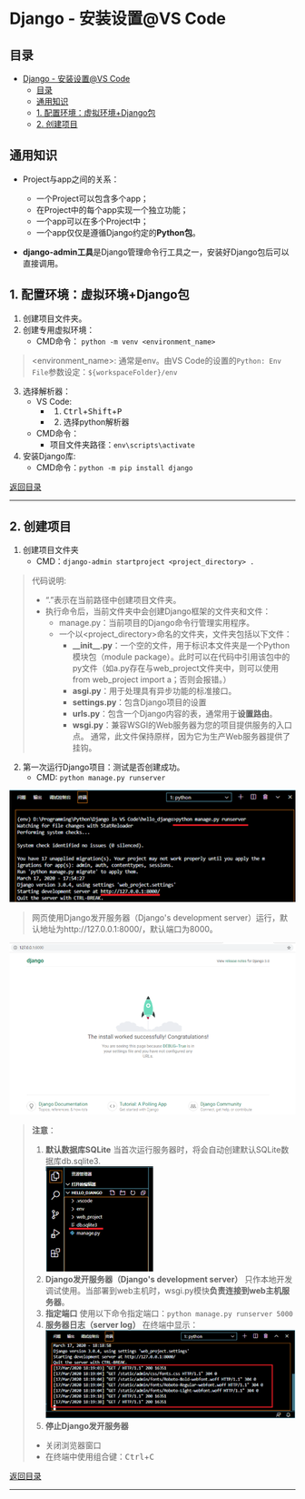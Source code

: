 # Django - 安装设置\@VS Code

## 目录

- [Django - 安装设置\@VS Code](#django---安装设置vs-code)
  - [目录](#目录)
  - [通用知识](#通用知识)
  - [1. 配置环境：虚拟环境+Django包](#1-配置环境虚拟环境django包)
  - [2. 创建项目](#2-创建项目)



## 通用知识

- Project与app之间的关系：
  - 一个Project可以包含多个app；
  - 在Project中的每个app实现一个独立功能；
  - 一个app可以在多个Project中；
  - 一个app仅仅是遵循Django约定的**Python包**。

- **django-admin工具**是Django管理命令行工具之一，安装好Django包后可以直接调用。


## 1. 配置环境：虚拟环境+Django包

1.	创建项目文件夹。
2.	创建专用虚拟环境： 
    - CMD命令： `python -m venv <environment_name>`
><environment_name>: 通常是env。由VS Code的设置的`Python: Env File`参数设定：`${workspaceFolder}/env`
3.	选择解析器：
    - VS Code: 
      - 1. <kbd>Ctrl</kbd>+<kbd>Shift</kbd>+<kbd>P</kbd>
      - 2. 选择python解析器
    - CMD命令：
      - 项目文件夹路径：`env\scripts\activate`
4.	安装Django库:
    - CMD命令：`python -m pip install django`

[返回目录](#目录)

***

## 2. 创建项目

1. 创建项目文件夹
   - CMD：`django-admin startproject <project_directory> .`
>代码说明:
>- “.”表示在当前路径中创建项目文件夹。
>- 执行命令后，当前文件夹中会创建Django框架的文件夹和文件：
>   - manage.py：当前项目的Django命令行管理实用程序。
>   - 一个以<project_directory>命名的文件夹，文件夹包括以下文件：
>       - **\_\_init\_\_.py**：一个空的文件，用于标识本文件夹是一个Python模块包（module package）。此时可以在代码中引用该包中的py文件（如a.py存在与web_project文件夹中，则可以使用from web_project import a；否则会报错。）
>       - **asgi.py**：用于处理具有异步功能的标准接口。
>       - **settings.py**：包含Django项目的设置
>       - **urls.py**：包含一个Django内容的表，通常用于**设置路由**。
>       - **wsgi.py**：兼容WSGI的Web服务器为您的项目提供服务的入口点。 通常，此文件保持原样，因为它为生产Web服务器提供了挂钩。

2. 第一次运行Django项目：测试是否创建成功。
   - CMD: `python manage.py runserver`

![图片2](../pics/图片2.png)

>网页使用Django发开服务器（Django's development server）运行，默认地址为http://127.0.0.1:8000/，默认端口为8000。

![图片3](../pics/图片3.png)

>**注意**：
>1. **默认数据库SQLite**
当首次运行服务器时，将会自动创建默认SQLite数据库db.sqlite3.  
![图片4](../pics/图片4.png)
>2. **Django发开服务器（Django's development server）**
只作本地开发调试使用。当部署到web主机时，wsgi.py模快**负责连接到web主机服务器**。
>3. **指定端口**
使用以下命令指定端口：`python manage.py runserver 5000`
>4. **服务器日志（server log）**
在终端中显示：
![图片5](../pics/图片5.png)
>5. **停止Django发开服务器**
>   - 关闭浏览器窗口
>   - 在终端中使用组合键：<kbd>Ctrl</kbd>+<kbd>C</kbd>

[返回目录](#目录)

***
